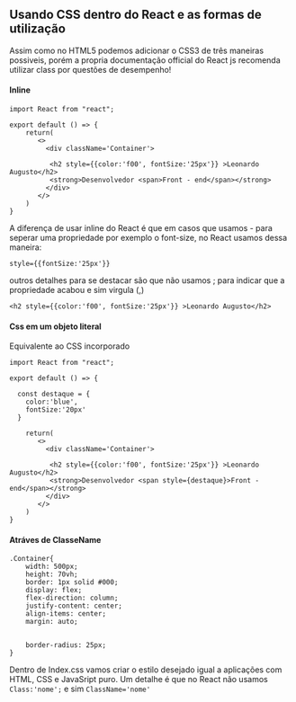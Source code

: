 ## Usando CSS dentro do React e as formas de utilização

Assim como no HTML5 podemos adicionar o CSS3 de três maneiras possiveis, porém a propria documentação official do React js
recomenda utilizar class por questões de desempenho! 

#### Inline

```
import React from "react";

export default () => {
    return(
       <>
         <div className='Container'>

          <h2 style={{color:'f00', fontSize:'25px'}} >Leonardo Augusto</h2>
          <strong>Desenvolvedor <span>Front - end</span></strong>
         </div>
       </> 
    )
}
```

A diferença de usar inline do React é que em casos que usamos - para seperar uma propriedade por exemplo o font-size, no
React usamos dessa maneira:

`style={{fontSize:'25px'}} `

outros detalhes para se destacar são que não usamos ; para indicar que a propriedade acabou e sim virgula (,)

`<h2 style={{color:'f00', fontSize:'25px'}} >Leonardo Augusto</h2>`


#### Css em um objeto literal

Equivalente ao CSS incorporado

```
import React from "react";

export default () => {

  const destaque = {
    color:'blue',
    fontSize:'20px'
  }

    return(
       <>
         <div className='Container'>

          <h2 style={{color:'f00', fontSize:'25px'}} >Leonardo Augusto</h2>
          <strong>Desenvolvedor <span style={destaque}>Front - end</span></strong>
         </div>
       </> 
    )
}
```

#### Atráves de ClasseName

```
.Container{
    width: 500px;
    height: 70vh;
    border: 1px solid #000;
    display: flex;
    flex-direction: column;
    justify-content: center;
    align-items: center;
    margin: auto;
    

    border-radius: 25px;
}
```

Dentro de Index.css vamos criar o estilo desejado igual a aplicações com HTML, CSS e JavaSript puro. Um detalhe é
que no React não usamos `Class:'nome';` e sim `ClassName='nome'`


